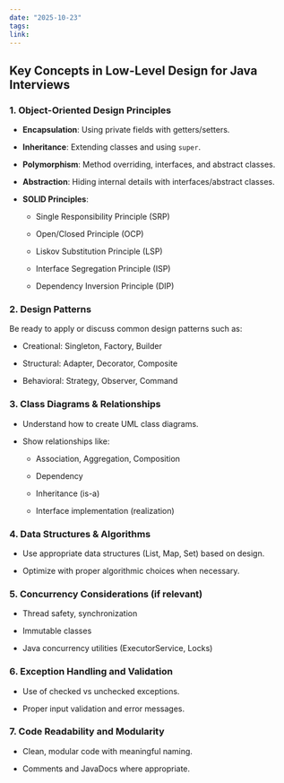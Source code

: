 ```yaml
---
date: "2025-10-23"
tags: 
link:
---
```


## Key Concepts in Low-Level Design for Java Interviews

### 1. **Object-Oriented Design Principles**

- **Encapsulation**: Using private fields with getters/setters.
- **Inheritance**: Extending classes and using `super`.
- **Polymorphism**: Method overriding, interfaces, and abstract classes.
- **Abstraction**: Hiding internal details with interfaces/abstract classes.
- **SOLID Principles**:
    
    - Single Responsibility Principle (SRP)
        
    - Open/Closed Principle (OCP)
        
    - Liskov Substitution Principle (LSP)
        
    - Interface Segregation Principle (ISP)
        
    - Dependency Inversion Principle (DIP)
        

### 2. **Design Patterns**

Be ready to apply or discuss common design patterns such as:

- Creational: Singleton, Factory, Builder
    
- Structural: Adapter, Decorator, Composite
    
- Behavioral: Strategy, Observer, Command

### 3. **Class Diagrams & Relationships**

- Understand how to create UML class diagrams.
    
- Show relationships like:
    
    - Association, Aggregation, Composition
        
    - Dependency
        
    - Inheritance (is-a)
        
    - Interface implementation (realization)
        

### 4. **Data Structures & Algorithms**

- Use appropriate data structures (List, Map, Set) based on design.
    
- Optimize with proper algorithmic choices when necessary.
    

### 5. **Concurrency Considerations (if relevant)**

- Thread safety, synchronization
    
- Immutable classes
    
- Java concurrency utilities (ExecutorService, Locks)
    

### 6. **Exception Handling and Validation**

- Use of checked vs unchecked exceptions.
    
- Proper input validation and error messages.
    

### 7. **Code Readability and Modularity**

- Clean, modular code with meaningful naming.
    
- Comments and JavaDocs where appropriate.